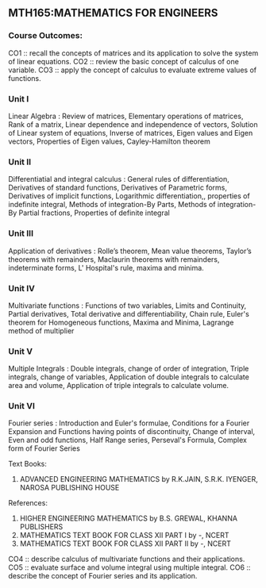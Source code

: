 ## MTH165:MATHEMATICS FOR ENGINEERS

### Course Outcomes:

CO1 :: recall the concepts of matrices and its application to solve the system of linear equations.
CO2 :: review the basic concept of calculus of one variable.
CO3 :: apply the concept of calculus to evaluate extreme values of functions.

### Unit I

Linear Algebra : Review of matrices, Elementary operations of matrices, Rank of a matrix, Linear
dependence and independence of vectors, Solution of Linear system of equations, Inverse of matrices,
Eigen values and Eigen vectors, Properties of Eigen values, Cayley-Hamilton theorem

### Unit II

Differentiatial and integral calculus : General rules of differentiation, Derivatives of standard
functions, Derivatives of Parametric forms, Derivatives of implicit functions, Logarithmic
differentiation,, properties of indefinite integral, Methods of integration-By Parts, Methods of
integration-By Partial fractions, Properties of definite integral

### Unit III

Application of derivatives : Rolle’s theorem, Mean value theorems, Taylor’s theorems with
remainders, Maclaurin theorems with remainders, indeterminate forms, L' Hospital's rule, maxima and
minima.

### Unit IV

Multivariate functions : Functions of two variables, Limits and Continuity, Partial derivatives, Total
derivative and differentiability, Chain rule, Euler's theorem for Homogeneous functions, Maxima and
Minima, Lagrange method of multiplier

### Unit V

Multiple Integrals : Double integrals, change of order of integration, Triple integrals, change of
variables, Application of double integrals to calculate area and volume, Application of triple integrals
to calculate volume.

### Unit VI

Fourier series : Introduction and Euler's formulae, Conditions for a Fourier Expansion and Functions
having points of discontinuity, Change of interval, Even and odd functions, Half Range series,
Perseval's Formula, Complex form of Fourier Series

Text Books:

1. ADVANCED ENGINEERING MATHEMATICS by R.K.JAIN, S.R.K. IYENGER, NAROSA
PUBLISHING HOUSE

References:

1. HIGHER ENGINEERING MATHEMATICS by B.S. GREWAL, KHANNA PUBLISHERS
2. MATHEMATICS TEXT BOOK FOR CLASS XII PART I by -, NCERT
3. MATHEMATICS TEXT BOOK FOR CLASS XII PART II by -, NCERT

CO4 :: describe calculus of multivariate functions and their applications.
CO5 :: evaluate surface and volume integral using multiple integral.
CO6 :: describe the concept of Fourier series and its application.
